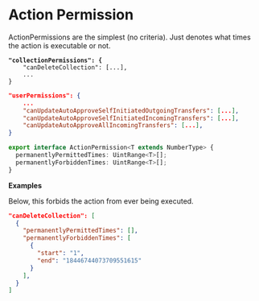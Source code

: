# Action Permission

ActionPermissions are the simplest (no criteria). Just denotes what times the action is executable or not.

<pre class="language-json"><code class="lang-json"><strong>"collectionPermissions": {
</strong>    "canDeleteCollection": [...],
    ...
}
</code></pre>

```json
"userPermissions": {
    ...
    "canUpdateAutoApproveSelfInitiatedOutgoingTransfers": [...],
    "canUpdateAutoApproveSelfInitiatedIncomingTransfers": [...],
    "canUpdateAutoApproveAllIncomingTransfers": [...],
}
```

```typescript
export interface ActionPermission<T extends NumberType> {
  permanentlyPermittedTimes: UintRange<T>[];
  permanentlyForbiddenTimes: UintRange<T>[];
}
```

**Examples**

Below, this forbids the action from ever being executed.

```json
"canDeleteCollection": [
  {
    "permanentlyPermittedTimes": [],
    "permanentlyForbiddenTimes": [
      {
        "start": "1",
        "end": "18446744073709551615"
      }
    ],
  }
]
```
